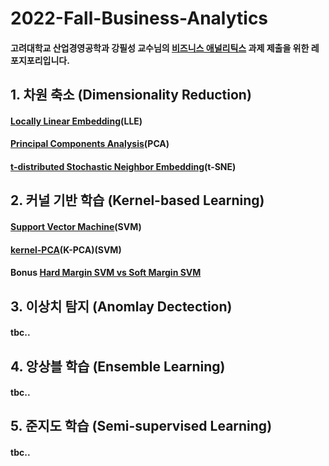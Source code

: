 # 2022-Fall-Business-Analytics

#### 고려대학교 산업경영공학과 강필성 교수님의 [비즈니스 애널리틱스](https://github.com/pilsung-kang/Business-Analytics-IME654-) 과제 제출을 위한 레포지포리입니다.

## 1. 차원 축소 (Dimensionality Reduction)
#### [Locally Linear Embedding](https://github.com/pppanghyun/2022-Fall-Business-Analytics/blob/main/1_Dimensionality_Reduction/Locally%20Linear%20Embedding(LLE).ipynb)(LLE)
#### [Principal Components Analysis](https://github.com/pppanghyun/2022-Fall-Business-Analytics/blob/main/1_Dimensionality_Reduction/Principal%20Components%20Analysis(PCA).ipynb)(PCA)
#### [t-distributed Stochastic Neighbor Embedding](https://github.com/pppanghyun/2022-Fall-Business-Analytics/blob/main/1_Dimensionality_Reduction/t-SNE(t-distributed%20Stochastic%20Neighbor%20Embedding).ipynb)(t-SNE)
## 2. 커널 기반 학습 (Kernel-based Learning)
#### [Support Vector Machine](https://github.com/pppanghyun/2022-Fall-Business-Analytics/blob/main/2_Kernel-base_Learning/support%20vector%20machine(SVM).ipynb)(SVM)
#### [kernel-PCA](https://github.com/pppanghyun/2022-Fall-Business-Analytics/blob/main/2_Kernel-base_Learning/kernerl_PCA(KPCA).ipynb)(K-PCA)(SVM)
#### Bonus [Hard Margin SVM vs Soft Margin SVM](https://github.com/pppanghyun/2022-Fall-Business-Analytics/blob/main/1_Dimensionality_Reduction/Principal%20Components%20Analysis(PCA).ipynb)


## 3. 이상치 탐지 (Anomlay Dectection)
#### tbc..
## 4. 앙상블 학습 (Ensemble Learning)
#### tbc..
## 5. 준지도 학습 (Semi-supervised Learning)
#### tbc..
